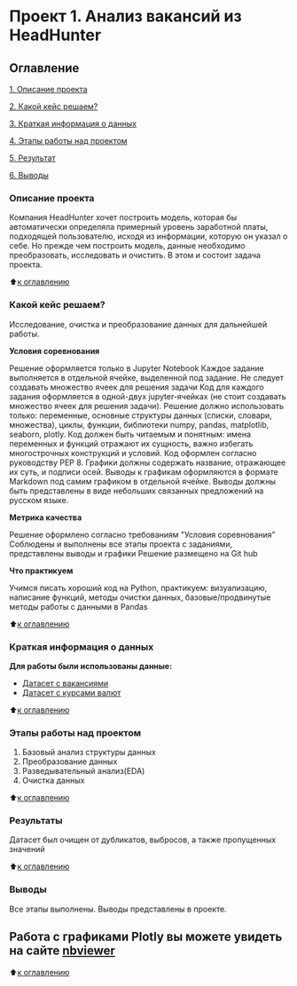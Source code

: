 # Проект 1. Анализ вакансий из HeadHunter

## Оглавление
[1. Описание проекта](https://github.com/Nasim2506/my_works/edit/master/Project_1/Readme.md#Описание-проекта)

[2. Какой кейс решаем?](https://github.com/Nasim2506/my_works/edit/master/Project_1/Readme.md#Какой-кейс-решаем)  

[3. Краткая информация о данных](https://github.com/Nasim2506/my_works/edit/master/Project_1/Readme.md#Краткая-информация-о-данных)  

[4. Этапы работы над проектом](https://github.com/Nasim2506/my_works/edit/master/Project_1/Readme.md#Этапы-работы-над-проектом)  

[5. Результат](https://github.com/Nasim2506/my_works/edit/master/Project_1/Readme.md#Результат)    

[6. Выводы](https://github.com/Nasim2506/my_works/edit/master/Project_1/Readme.md#Выводы) 

### Описание проекта  
Компания HeadHunter хочет построить модель, которая бы автоматически определяла примерный уровень заработной платы, подходящей пользователю, исходя из информации, которую он указал о себе. Но прежде чем построить модель, данные необходимо преобразовать, исследовать и очистить. В этом и состоит задача проекта.

:arrow_up:[к оглавлению](https://github.com/Nasim2506/my_works/edit/master/Project_1/Readme.md#Оглавление)

### Какой кейс решаем?    

Исследование, очистка и преобразование данных для дальнейшей работы.

**Условия соревнования**

Решение оформляется только в Jupyter Notebook
Каждое задание выполняется в отдельной ячейке, выделенной под задание. Не следует создавать множество ячеек для решения задачи
Код для каждого задания оформляется в одной-двух jupyter-ячейках (не стоит создавать множество ячеек для решения задачи).
Решение должно использовать только: переменные, основные структуры данных (списки, словари, множества), циклы, функции, библиотеки numpy, pandas, matplotlib, seaborn, plotly.
Код должен быть читаемым и понятным: имена переменных и функций отражают их сущность, важно избегать многострочных конструкций и условий. Код оформлен согласно руководству PEP 8.
Графики должны содержать название, отражающее их суть, и подписи осей.
Выводы к графикам оформляются в формате Markdown под самим графиком в отдельной ячейке. Выводы должны быть представлены в виде небольших связанных предложений на русском языке.

**Метрика качества**

Решение оформлено согласно требованиям "Условия соревнования"
Соблюдены и выполнены все этапы проекта с заданиями, представлены выводы и графики
Решение размещено на Git hub

**Что практикуем**

Учимся писать хороший код на Python, практикуем: визуализацию, написание функций, методы очистки данных, базовые/продвинутые методы работы с данными в Pandas

:arrow_up:[к оглавлению](https://github.com/Nasim2506/my_works/edit/master/Project_1/Readme.md#Оглавление)

### Краткая информация о данных

**Для работы были использованы данные:**

 * [Датасет с вакансиями](https://drive.google.com/file/d/1QAoEuFP77jZ913avIIllMzX1zRNzXIuv/view?usp=drive_link)
 * [Датасет с курсами валют](https://drive.google.com/file/d/1Zoc-0VuJl2egBjvrTjcsTOXEAYWpFSoe/view?usp=drive_link) 


:arrow_up:[к оглавлению](https://github.com/Nasim2506/my_works/edit/master/Project_1/Readme.md#Оглавление)

### Этапы работы над проектом

1. Базовый анализ структуры данных
2. Преобразование данных
3. Разведывательный анализ(EDA)
4. Очистка данных

:arrow_up:[к оглавлению](https://github.com/Nasim2506/my_works/edit/master/Project_1/Readme.md#Оглавление)

### Результаты

Датасет был очищен от дубликатов, выбросов, а также пропущенных значений

:arrow_up:[к оглавлению](https://github.com/Nasim2506/my_works/edit/master/Project_1/Readme.md#Оглавление)

### Выводы

Все этапы выполнены. Выводы представлены в проекте.

## Работа с графиками Plotly вы можете увидеть на сайте [nbviewer](https://nbviewer.org/github/Nasim2506/project_1/blob/main/Project-1._Ноутбук-шаблон.ipynb)

:arrow_up:[к оглавлению](https://github.com/Nasim2506/my_works/edit/master/Project_1/Readme.md#Оглавление)
